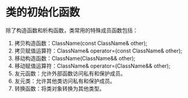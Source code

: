 # 类的初始化函数

除了构造函数和析构函数，类常用的特殊成员函数包括：
1. 拷贝构造函数：ClassName(const ClassName& other);
2. 拷贝赋值运算符：ClassName& operator=(const ClassName& other);
3. 移动构造函数：ClassName(ClassName&& other);
4. 移动赋值运算符：ClassName& operator=(ClassName&& other);
5. 友元函数：允许外部函数访问私有和保护成员。
6. 友元类：允许其他类访问私有和保护成员。
7. 转换函数：将类对象转换为其他类型。